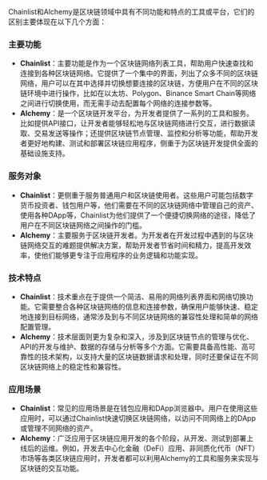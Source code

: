 Chainlist和Alchemy是区块链领域中具有不同功能和特点的工具或平台，它们的区别主要体现在以下几个方面：

### 主要功能
- **Chainlist**：主要功能是作为一个区块链网络列表工具，帮助用户快速查找和连接到各种区块链网络。它提供了一个集中的界面，列出了众多不同的区块链网络，用户可以在其中选择并切换想要连接的区块链，方便用户在不同的区块链环境中进行操作，比如在以太坊、Polygon、Binance Smart Chain等网络之间进行切换使用，而无需手动去配置每个网络的连接参数等。
- **Alchemy**：是一个区块链开发平台，为开发者提供了一系列的工具和服务。比如提供API接口，让开发者能够轻松地与区块链网络进行交互，进行数据读取、交易发送等操作；还提供区块链节点管理、监控和分析等功能，帮助开发者更好地构建、测试和部署区块链应用程序，侧重于为区块链开发提供全面的基础设施支持。

### 服务对象
- **Chainlist**：更侧重于服务普通用户和区块链使用者。这些用户可能包括数字货币投资者、钱包用户等，他们需要在不同的区块链网络中管理自己的资产、使用各种DApp等，Chainlist为他们提供了一个便捷切换网络的途径，降低了用户在不同区块链网络之间操作的门槛。
- **Alchemy**：主要服务于区块链开发者。为开发者在开发过程中遇到的与区块链网络交互的难题提供解决方案，帮助开发者节省时间和精力，提高开发效率，使他们能够更专注于应用程序的业务逻辑和功能实现。

### 技术特点
- **Chainlist**：技术重点在于提供一个简洁、易用的网络列表界面和网络切换功能。它需要整合各种区块链网络的信息和连接参数，确保用户能够快速、稳定地连接到目标网络，通常涉及到与不同区块链网络的兼容性处理和简单的网络配置管理。
- **Alchemy**：技术层面则更为复杂和深入，涉及到区块链节点的管理与优化、API的开发与维护、数据的存储与分析等多个方面。它需要具备高性能、高可靠性的技术架构，以支持大量的区块链数据请求和处理，同时还要保证在不同区块链网络上的稳定性和兼容性。

### 应用场景
- **Chainlist**：常见的应用场景是在钱包应用和DApp浏览器中。用户在使用这些应用时，可以通过Chainlist快速切换区块链网络，以访问不同网络上的DApp或管理不同网络的资产。
- **Alchemy**：广泛应用于区块链应用开发的各个阶段，从开发、测试到部署上线后的运维。例如，开发去中心化金融（DeFi）应用、非同质化代币（NFT）市场等各类区块链应用时，开发者都可以利用Alchemy的工具和服务来实现与区块链的交互功能。